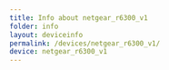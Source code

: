 ```yaml
---
title: Info about netgear_r6300_v1
folder: info
layout: deviceinfo
permalink: /devices/netgear_r6300_v1/
device: netgear_r6300_v1
---
```

